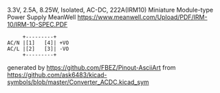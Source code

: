 3.3V, 2.5A, 8.25W, Isolated, AC-DC, 222A(IRM10)
Miniature Module-type Power Supply MeanWell
https://www.meanwell.com/Upload/PDF/IRM-10/IRM-10-SPEC.PDF


	     +---------+
	AC/N |[1]   [4]| +VO
	AC/L |[2]   [3]| -VO
	     +---------+


generated by https://github.com/FBEZ/Pinout-AsciiArt from https://github.com/ask6483/kicad-symbols/blob/master/Converter_ACDC.kicad_sym